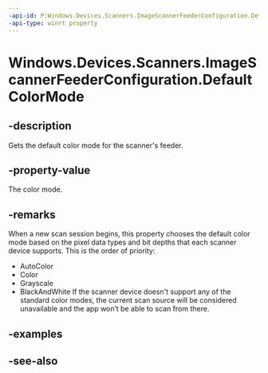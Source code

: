 ```yaml
---
-api-id: P:Windows.Devices.Scanners.ImageScannerFeederConfiguration.DefaultColorMode
-api-type: winrt property
---
```


<!-- Property syntax
public Windows.Devices.Scanners.ImageScannerColorMode DefaultColorMode { get; }
-->

# Windows.Devices.Scanners.ImageScannerFeederConfiguration.DefaultColorMode

## -description
Gets the default color mode for the scanner's feeder.

## -property-value
The color mode.

## -remarks
When a new scan session begins, this property chooses the default color mode based on the pixel data types and bit depths that each scanner device supports. This is the order of priority:


+ AutoColor
+ Color
+ Grayscale
+ BlackAndWhite
If the scanner device doesn't support any of the standard color modes, the current scan source will be considered unavailable and the app won’t be able to scan from there.

## -examples

## -see-also
